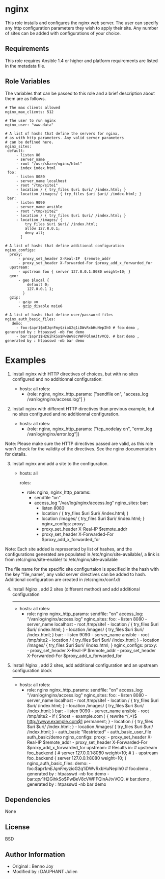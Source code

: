nginx
=====

This role installs and configures the nginx web server. The user can specify
any http configuration parameters they wish to apply their site. Any number of
sites can be added with configurations of your choice.

Requirements
------------

This role requires Ansible 1.4 or higher and platform requirements are listed
in the metadata file.

Role Variables
--------------

The variables that can be passed to this role and a brief description about
them are as follows.

```
# The max clients allowed
nginx_max_clients: 512 

# The user to run nginx
nginx_user: "www-data"

# A list of hashs that define the servers for nginx,
# as with http parameters. Any valid server parameters
# can be defined here.
nginx_sites:
 default:
     - listen 80
     - server_name _
     - root "/usr/share/nginx/html"
     - index index.html
 foo:
     - listen 8080
     - server_name localhost
     - root "/tmp/site1"
     - location / { try_files $uri $uri/ /index.html; }
     - location /images/ { try_files $uri $uri/ /index.html; }
 bar:
     - listen 9090
     - server_name ansible
     - root "/tmp/site2"
     - location / { try_files $uri $uri/ /index.html; }
     - location /images/ {
         try_files $uri $uri/ /index.html;
         allow 127.0.0.1;
         deny all;
       }

# A list of hashs that define additional configuration
nginx_configs:
  proxy:
      - proxy_set_header X-Real-IP  $remote_addr
      - proxy_set_header X-Forwarded-For $proxy_add_x_forwarded_for
  upstream:
      - upstream foo { server 127.0.0.1:8080 weight=10; }
  geo:
      - geo $local {
          default 0;
          127.0.0.1 1;
        }
  gzip:
      - gzip on
      - gzip_disable msie6

# A list of hashs that define user/password files
nginx_auth_basic_files:
   demo:
     - foo:$apr1$mEJqnFmy$zioG2q1iDWvRxbHuNepIh0 # foo:demo , generated by : htpasswd -nb foo demo
     - bar:$apr1$H2GihkSo$PwBeV8cVWFFQlnAJtvVCQ. # bar:demo , generated by : htpasswd -nb bar demo

```

Examples
========

1) Install nginx with HTTP directives of choices, but with no sites
configured and no additionnal configuration:

    - hosts: all
      roles:
      - {role: nginx,
         nginx_http_params: ["sendfile on", "access_log /var/log/nginx/access.log"]
                              }


2) Install nginx with different HTTP directives than previous example, but no
sites configured and no additionnal configuration.

    - hosts: all
      roles:
      - {role: nginx,
         nginx_http_params: ["tcp_nodelay on", "error_log /var/log/nginx/error.log"]}

Note: Please make sure the HTTP directives passed are valid, as this role
won't check for the validity of the directives. See the nginx documentation
for details.

3) Install nginx and add a site to the configuration.

    - hosts: all

      roles:
      - role: nginx,
        nginx_http_params:
          - sendfile "on"
          - access_log "/var/log/nginx/access.log"
        nginx_sites:
          bar:
            - listen 8080
            - location / { try_files $uri $uri/ /index.html; }
            - location /images/ { try_files $uri $uri/ /index.html; }
        nginx_configs:
          proxy:
            - proxy_set_header X-Real-IP  $remote_addr
            - proxy_set_header X-Forwarded-For $proxy_add_x_forwarded_for

Note: Each site added is represented by list of hashes, and the configurations
generated are populated in /etc/nginx/site-available/, a link is from /etc/nginx/site-enable/ to /etc/nginx/site-available

The file name for the specific site configurtaion is specified in the hash
with the key "file_name", any valid server directives can be added to hash.
Additional configuration are created in /etc/nginx/conf.d/

4) Install Nginx , add 2 sites (different method) and add additional configuration

    ---
    - hosts: all
      roles:
        - role: nginx
          nginx_http_params:
            sendfile: "on"
            access_log: "/var/log/nginx/access.log"
          nginx_sites:
             foo:
               - listen 8080
               - server_name localhost
               - root /tmp/site1
               - location / { try_files $uri $uri/ /index.html; }
               - location /images/ { try_files $uri $uri/ /index.html; }
             bar:
               - listen 9090
               - server_name ansible
               - root /tmp/site2
               - location / { try_files $uri $uri/ /index.html; }
               - location /images/ { try_files $uri $uri/ /index.html; }
          nginx_configs:
             proxy:
                - proxy_set_header X-Real-IP  $remote_addr
                - proxy_set_header X-Forwarded-For $proxy_add_x_forwarded_for

5) Install Nginx , add 2 sites, add additional configuration and an upstream configuration block

    ---
    - hosts: all
      roles:
        - role: nginx
          nginx_http_params:
            sendfile: "on"
            access_log: "/var/log/nginx/access.log"
          nginx_sites:
            foo:
               - listen 8080
               - server_name localhost
               - root /tmp/site1
               - location / { try_files $uri $uri/ /index.html; }
               - location /images/ { try_files $uri $uri/ /index.html; }
            bar:
               - listen 9090
               - server_name ansible
               - root /tmp/site2
               - if ( $host = example.com ) { rewrite ^(.*)$ http://www.example.com$1 permanent; }
               - location / { try_files $uri $uri/ /index.html; }
               - location /images/ { try_files $uri $uri/ /index.html; }
               - auth_basic            "Restricted"
               - auth_basic_user_file  auth_basic/demo
          nginx_configs:
            proxy:
                - proxy_set_header X-Real-IP  $remote_addr
                - proxy_set_header X-Forwarded-For $proxy_add_x_forwarded_for
            upstream:
                # Results in:
                # upstream foo_backend {
                #   server 127.0.0.1:8080 weight=10;
                # }
                - upstream foo_backend { server 127.0.0.1:8080 weight=10; }
          nginx_auth_basic_files:
            demo:
               - foo:$apr1$mEJqnFmy$zioG2q1iDWvRxbHuNepIh0 # foo:demo , generated by : htpasswd -nb foo demo
               - bar:$apr1$H2GihkSo$PwBeV8cVWFFQlnAJtvVCQ. # bar:demo , generated by : htpasswd -nb bar demo


Dependencies
------------

None

License
-------

BSD

Author Information
------------------

- Original : Benno Joy
- Modified by : DAUPHANT Julien

